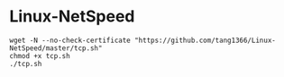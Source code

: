 # Linux-NetSpeed
```
wget -N --no-check-certificate "https://github.com/tang1366/Linux-NetSpeed/master/tcp.sh"
chmod +x tcp.sh
./tcp.sh
```
